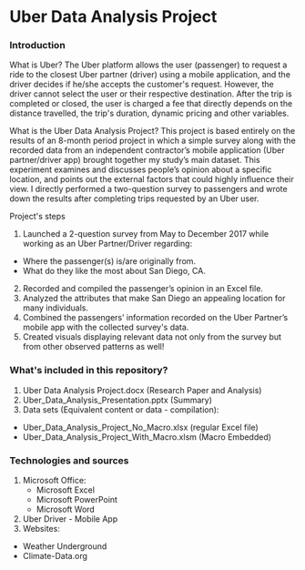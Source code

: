 # Uber Data Analysis Project

### Introduction

What is Uber?
The Uber platform allows the user (passenger) to request a ride to the closest Uber partner (driver) using a mobile application, and the driver decides if he/she accepts the customer's request. However, the driver cannot select the user or their respective destination. After the trip is completed or closed, the user is charged a fee that directly depends on the distance travelled, the trip's duration, dynamic pricing and other variables. 

What is the Uber Data Analysis Project?
This project is based entirely on the results of an 8-month period project in which a simple survey along with the recorded data from an independent contractor’s mobile application (Uber partner/driver app) brought together my study’s main dataset.
This experiment examines and discusses people’s opinion about a specific location, and points out the external factors that could highly influence their view. I directly performed a two-question survey to passengers and wrote down the results after completing trips requested by an Uber user.

Project's steps
1. Launched a 2-question survey from May to December 2017 while working as an Uber Partner/Driver regarding:
  * Where the passenger(s) is/are originally from.
  * What do they like the most about San Diego, CA.
2. Recorded and compiled the passenger’s opinion in an Excel file.
3. Analyzed the attributes that make San Diego an appealing location for many individuals.
4. Combined the passengers’ information recorded on the Uber Partner’s mobile app with the collected survey's data.
5. Created visuals displaying relevant data not only from the survey but from other observed patterns as well!

### What's included in this repository?

1. Uber Data Analysis Project.docx (Research Paper and Analysis)
2. Uber_Data_Analysis_Presentation.pptx (Summary)
3. Data sets (Equivalent content or data - compilation):
  * Uber_Data_Analysis_Project_No_Macro.xlsx (regular Excel file)
  * Uber_Data_Analysis_Project_With_Macro.xlsm (Macro Embedded)

### Technologies and sources

1. Microsoft Office:
	* Microsoft Excel
	* Microsoft PowerPoint
	* Microsoft Word
2. Uber Driver - Mobile App
3. Websites:
  * Weather Underground
  * Climate-Data.org
